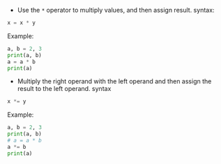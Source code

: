 - Use the `*` operator to multiply values, and then assign result.
syntax:
```Python
x = x * y
```

Example:
```Python
a, b = 2, 3
print(a, b)
a = a * b
print(a)
```

* Multiply the right operand with the left operand and then assign the result to the left operand.
syntax
```Python
x *= y
```

Example:
```Python
a, b = 2, 3
print(a, b)
# a = a * b
a *= b
print(a)
```